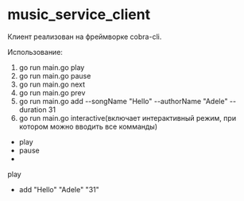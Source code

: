 # music_service_client

Клиент реализован на фреймворке cobra-cli.

Использование:
1. go run main.go play
2. go run main.go pause
3. go run main.go next
4. go run main.go prev
5. go run main.go add --songName "Hello" --authorName "Adele" --duration 31
6. go run main.go interactive(включает интерактивный режим, при котором можно вводить все комманды)
+ play
+ pause
+
play
+ add "Hello" "Adele" "31"

